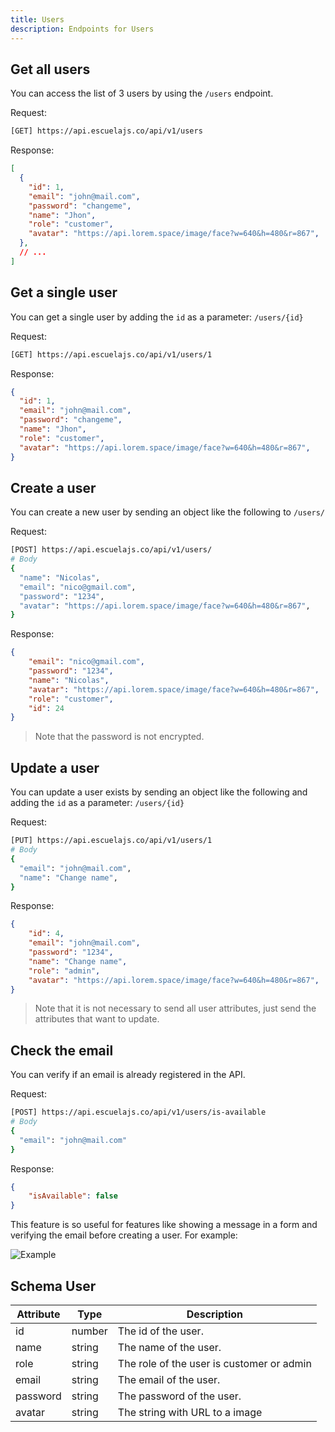 ```yaml
---
title: Users
description: Endpoints for Users
---
```


## Get all users

You can access the list of 3 users by using the `/users` endpoint.

Request:

```sh
[GET] https://api.escuelajs.co/api/v1/users
```

Response:

```json
[
  {
    "id": 1,
    "email": "john@mail.com",
    "password": "changeme",
    "name": "Jhon",
    "role": "customer",
    "avatar": "https://api.lorem.space/image/face?w=640&h=480&r=867",
  },
  // ...
]
```

## Get a single user

You can get a single user by adding the `id` as a parameter: `/users/{id}`

Request:

```sh
[GET] https://api.escuelajs.co/api/v1/users/1
```

Response:

```json
{
  "id": 1,
  "email": "john@mail.com",
  "password": "changeme",
  "name": "Jhon",
  "role": "customer",
  "avatar": "https://api.lorem.space/image/face?w=640&h=480&r=867",
}
```

## Create a user

You can create a new user by sending an object like the following to `/users/`

Request:

```sh
[POST] https://api.escuelajs.co/api/v1/users/
# Body
{
  "name": "Nicolas",
  "email": "nico@gmail.com",
  "password": "1234",
  "avatar": "https://api.lorem.space/image/face?w=640&h=480&r=867",
}
```

Response:

```json
{
	"email": "nico@gmail.com",
	"password": "1234",
	"name": "Nicolas",
	"avatar": "https://api.lorem.space/image/face?w=640&h=480&r=867",
	"role": "customer",
	"id": 24
}
```

> Note that the password is not encrypted.

## Update a user

You can update a user exists by sending an object like the following and adding the `id` as a parameter: `/users/{id}`

Request:

```sh
[PUT] https://api.escuelajs.co/api/v1/users/1
# Body
{
  "email": "john@mail.com",
  "name": "Change name",
}
```

Response:

```json
{
	"id": 4,
	"email": "john@mail.com",
	"password": "1234",
	"name": "Change name",
	"role": "admin",
	"avatar": "https://api.lorem.space/image/face?w=640&h=480&r=867",
}
```

> Note that it is not necessary to send all user attributes, just send the attributes that want to update.

## Check the email

You can verify if an email is already registered in the API.

Request:

```sh
[POST] https://api.escuelajs.co/api/v1/users/is-available
# Body
{
  "email": "john@mail.com"
}
```

Response:

```json
{
	"isAvailable": false
}
```

This feature is so useful for features like showing a message in a form and verifying the email before creating a user. For example:

![Example](https://i.imgur.com/Igy8mhu.png)

## Schema User

| Attribute  | Type | Description |
| --- | --- | --- |
| id | number | The id of the user. |
| name | string | The name of the user. |
| role | string | The role of the user is customer or admin |
| email | string | The email of the user. |
| password | string | The password of the user. |
| avatar | string | The string with URL to a image  |

